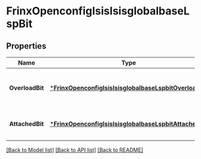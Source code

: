 # FrinxOpenconfigIsisIsisglobalbaseLspBit

## Properties
Name | Type | Description | Notes
------------ | ------------- | ------------- | -------------
**OverloadBit** | [***FrinxOpenconfigIsisIsisglobalbaseLspbitOverloadBit**](frinx.openconfig.isis.isisglobalbase.lspbit.OverloadBit.md) | Optional[This container defines Overload Bit configuration.] REF:Optional.empty | [optional] [default to null]
**AttachedBit** | [***FrinxOpenconfigIsisIsisglobalbaseLspbitAttachedBit**](frinx.openconfig.isis.isisglobalbase.lspbit.AttachedBit.md) | Optional[This container defines Attached Bit.] REF:Optional.empty | [optional] [default to null]

[[Back to Model list]](../README.md#documentation-for-models) [[Back to API list]](../README.md#documentation-for-api-endpoints) [[Back to README]](../README.md)


